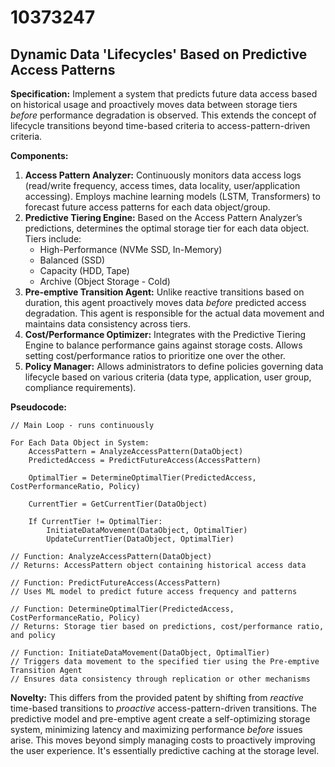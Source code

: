 # 10373247

## Dynamic Data 'Lifecycles' Based on Predictive Access Patterns

**Specification:** Implement a system that predicts future data access based on historical usage and proactively moves data between storage tiers *before* performance degradation is observed. This extends the concept of lifecycle transitions beyond time-based criteria to access-pattern-driven criteria.

**Components:**

1.  **Access Pattern Analyzer:** Continuously monitors data access logs (read/write frequency, access times, data locality, user/application accessing). Employs machine learning models (LSTM, Transformers) to forecast future access patterns for each data object/group.
2.  **Predictive Tiering Engine:** Based on the Access Pattern Analyzer’s predictions, determines the optimal storage tier for each data object. Tiers include:
    *   High-Performance (NVMe SSD, In-Memory)
    *   Balanced (SSD)
    *   Capacity (HDD, Tape)
    *   Archive (Object Storage - Cold)
3.  **Pre-emptive Transition Agent:**  Unlike reactive transitions based on duration, this agent proactively moves data *before* predicted access degradation. This agent is responsible for the actual data movement and maintains data consistency across tiers.
4.  **Cost/Performance Optimizer:** Integrates with the Predictive Tiering Engine to balance performance gains against storage costs. Allows setting cost/performance ratios to prioritize one over the other.
5.  **Policy Manager:** Allows administrators to define policies governing data lifecycle based on various criteria (data type, application, user group, compliance requirements).

**Pseudocode:**

```
// Main Loop - runs continuously

For Each Data Object in System:
    AccessPattern = AnalyzeAccessPattern(DataObject)
    PredictedAccess = PredictFutureAccess(AccessPattern)

    OptimalTier = DetermineOptimalTier(PredictedAccess, CostPerformanceRatio, Policy)

    CurrentTier = GetCurrentTier(DataObject)

    If CurrentTier != OptimalTier:
        InitiateDataMovement(DataObject, OptimalTier)
        UpdateCurrentTier(DataObject, OptimalTier)

// Function: AnalyzeAccessPattern(DataObject)
// Returns: AccessPattern object containing historical access data

// Function: PredictFutureAccess(AccessPattern)
// Uses ML model to predict future access frequency and patterns

// Function: DetermineOptimalTier(PredictedAccess, CostPerformanceRatio, Policy)
// Returns: Storage tier based on predictions, cost/performance ratio, and policy

// Function: InitiateDataMovement(DataObject, OptimalTier)
// Triggers data movement to the specified tier using the Pre-emptive Transition Agent
// Ensures data consistency through replication or other mechanisms
```

**Novelty:**  This differs from the provided patent by shifting from *reactive* time-based transitions to *proactive* access-pattern-driven transitions. The predictive model and pre-emptive agent create a self-optimizing storage system, minimizing latency and maximizing performance *before* issues arise. This moves beyond simply managing costs to proactively improving the user experience. It's essentially predictive caching at the storage level.